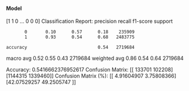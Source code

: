 #### Model
[1 1 0 ... 0 0 0]
Classification Report:
              precision    recall  f1-score   support

           0       0.10      0.57      0.18    235909
           1       0.93      0.54      0.68   2483775

    accuracy                           0.54   2719684
   macro avg       0.52      0.55      0.43   2719684
weighted avg       0.86      0.54      0.64   2719684

Accuracy: 0.5416662376952617
Confusion Matrix:
[[ 133701  102208]
 [1144315 1339460]]
Confusion Matrix (%):
[[ 4.91604907  3.75808366]
 [42.07529257 49.2505747 ]]
